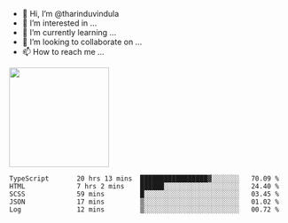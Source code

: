 - 👋 Hi, I’m @tharinduvindula
- 👀 I’m interested in ...
- 🌱 I’m currently learning ...
- 💞️ I’m looking to collaborate on ...
- 📫 How to reach me ...

<!---
tharinduvindula/tharinduvindula is a ✨ special ✨ repository because its `README.md` (this file) appears on your GitHub profile.
You can click the Preview link to take a look at your changes.
--->

<img height="180em" src="https://github-readme-stats.vercel.app/api?username=tharinduvindula&show_icons=true&hide_border=false&&count_private=true&include_all_commits=true" />


<!--START_SECTION:waka-->

```text
TypeScript       20 hrs 13 mins  █████████████████▓░░░░░░░   70.09 %
HTML             7 hrs 2 mins    ██████░░░░░░░░░░░░░░░░░░░   24.40 %
SCSS             59 mins         █░░░░░░░░░░░░░░░░░░░░░░░░   03.45 %
JSON             17 mins         ▒░░░░░░░░░░░░░░░░░░░░░░░░   01.02 %
Log              12 mins         ▒░░░░░░░░░░░░░░░░░░░░░░░░   00.72 %
```

<!--END_SECTION:waka-->
